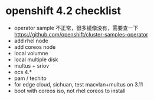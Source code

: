 # openshift 4.2  checklist

- operator sample 不正常，很多镜像没有，需要查一下  https://github.com/openshift/cluster-samples-operator
- add rhel node
- add coreos node
- local volumne
- local multiple disk
- multus + sriov
- ocs 4.*
- pam / techito
- for edge cloud, sichuan, test macvlan+multus on 3.11
- boot with coreos iso, not rhel coreos to install


